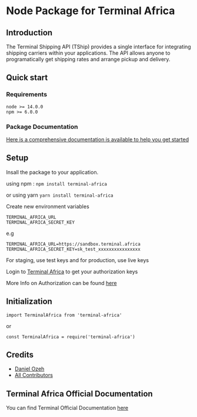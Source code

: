 # Node Package for Terminal Africa

## Introduction
The Terminal Shipping API (TShip) provides a single interface for integrating shipping carriers within your applications. The API allows anyone to programatically get shipping rates and arrange pickup and delivery.

## Quick start
### Requirements
```
node >= 14.0.0
npm >= 6.0.0
```

### Package Documentation
<a href="" target="_blank"> Here is a comprehensive documentation is available to help you get started </a>

## Setup
Insall the package to your application.

using npm :
`npm install terminal-africa`

or using yarn
`yarn install terminal-africa`

Create new environment variables
```
TERMINAL_AFRICA_URL
TERMINAL_AFRICA_SECRET_KEY
```

e.g
```
TERMINAL_AFRICA_URL=https://sandbox.terminal.africa
TERMINAL_AFRICA_SECRET_KEY=sk_test_xxxxxxxxxxxxxxxx
```

For staging, use test keys and for production, use live keys

Login to <a href="https://app.terminal.africa/" target="_blank">Terminal Africa</a> to get your authorization keys

More Info on Authorization can be found <a href="https://docs.terminal.africa/tship/authentication" target="_blank"> here </a>


## Initialization
`import TerminalAfrica from 'terminal-africa'`

or

`const TerminalAfrica = require('terminal-africa')`

## Credits
- [Daniel Ozeh](https://github.com/danielozeh)
- [All Contributors](../../contributors)

## Terminal Africa Official Documentation
You can find Terminal Official Documentation <a href="https://docs.terminal.africa/tship/" target="_blank"> here </a>